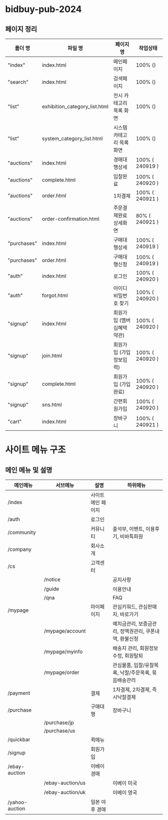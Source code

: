 # bidbuy-pub-2024

## 페이지 정리

| 폴더 명     | 파일 명                       | 페이지 명                  | 작업상태        |
| ----------- | ----------------------------- | -------------------------- | --------------- |
| "index"     | index.html                    | 메인페이지                 | 100% ()         |
| "search"    | index.html                    | 검색페이지                 | 100% ()         |
| "list"      | exhibition_category_list.html | 전시 카테고리 목록 화면    | 100% ()         |
| "list"      | system_category_list.html     | 시스템 카테고리 목록 화면  | 100% ()         |
| "auctions"  | index.html                    | 경매대행상세               | 100% ( 240919 ) |
| "auctions"  | complete.html                 | 입찰완료                   | 100% ( 240920 ) |
| "auctions"  | order.html                    | 1차결제                    | 100% ( 240921 ) |
| "auctions"  | order-confirmation.html       | 주문결제완료 상세화면      | 80% ( 240921 )  |
| "purchases" | index.html                    | 구매대행상세               | 100% ( 240919 ) |
| "purchases" | order.html                    | 구매대행신청               | 100% ( 240919 ) |
| "auth"      | index.html                    | 로그인                     | 100% ( 240920 ) |
| "auth"      | forgot.html                   | 아이디 비밀번호 찾기       | 100% ( 240920 ) |
| "signup"    | index.html                    | 회원가입 (멤버십혜택 약관) | 100% ( 240920 ) |
| "signup"    | join.html                     | 회원가입 (가입정보입력)    | 100% ( 240920 ) |
| "signup"    | complete.html                 | 회원가입 (가입완료)        | 100% ( 240920 ) |
| "signup"    | sns.html                      | 간편회원가입               | 100% ( 240920 ) |
| "cart"      | index.html                    | 장바구니                   | 100% ( 240921 ) |

<!-- /cs/guide/auction -->

# 사이트 메뉴 구조

## 메인 메뉴 및 설명

| 메인메뉴       | 서브메뉴         | 설명               | 하위메뉴                                               |
| -------------- | ---------------- | ------------------ | ------------------------------------------------------ |
| /index         |                  | 사이트 메인 페이지 |                                                        |
| /auth          |                  | 로그인             |                                                        |
| /community     |                  | 커뮤니티           | 출석부, 이벤트, 이용후기, 비바특파원                   |
| /company       |                  | 회사소개           |                                                        |
| /cs            |                  | 고객센터           |                                                        |
|                | /notice          |                    | 공지사항                                               |
|                | /guide           |                    | 이용안내                                               |
|                | /qna             |                    | FAQ                                                    |
| /mypage        |                  | 마이페이지         | 관심키워드, 관심판매자, 바로가기                       |
|                | /mypage/account  |                    | 예치금관리, 보증금관리, 정액권관리, 쿠폰내역, 환불신청 |
|                | /mypage/myinfo   |                    | 배송지 관리, 회원정보수정, 회원탈퇴                    |
|                | /mypage/order    |                    | 관심물품, 입찰/유찰목록, 낙찰/주문목록, 묶음배송관리   |
| /payment       |                  | 결제               | 1차결제, 2차결제, 즉시낙찰결제                         |
| /purchase      |                  | 구매대행           | 장바구니                                               |
|                | /purchase/jp     |                    |                                                        |
|                | /purchase/us     |                    |                                                        |
| /quickbar      |                  | 퀵메뉴             |                                                        |
| /signup        |                  | 회원가입           |                                                        |
| /ebay-auction  |                  | 이베이 경매        |                                                        |
|                | /ebay-auction/us |                    | 이베이 미국                                            |
|                | /ebay-auction/uk |                    | 이베이 영국                                            |
| /yahoo-auction |                  | 일본 야후 경매     |                                                        |

